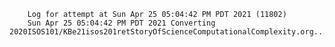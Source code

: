         Log for attempt at Sun Apr 25 05:04:42 PM PDT 2021 (11802)
        Sun Apr 25 05:04:42 PM PDT 2021 Converting 2020ISOS101/KBe21isos201retStoryOfScienceComputationalComplexity.org...
